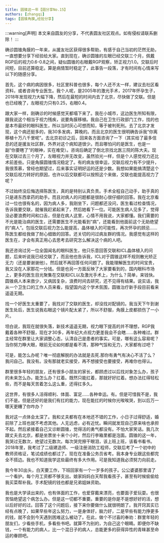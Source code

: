```yaml
---
title: 圆锥这一年【圆分享No.15】
authors: [zhangqi]
tags: [圆锥角膜,经验分享]
---
```


:::warning[声明]
本文来自圆友的分享，不代表圆友社区观点。如有侵权请联系删除！
:::

确诊圆锥角膜的一年来，从援友社区获得很多帮助，有感于自己当初的茫然无助，一直想要分享下经验给大家。直到现在，确诊圆锥的左眼已经交联三个月，佩戴RGP后的视力0.6-0.8之间，疑似圆锥的右眼戴RGP观察，矫正视力1.0。交联后时间短，目前还算稳定。算是病情暂时稳定了，此事告一段落，才有时间有心情来写以下的随感分享。

首先，这个病的病因很多，社区里科普也很多，每个人还不太一样，建议去社区看资料，或者咨询专业医生。我个人呢，是2005年的激光手术，2017年怀孕生子，2018年发现视力大幅下降，然后在最短的时间内去了北京，尽快做了交联。但是也已经晚了，左眼视力只有0.25，右眼0.4。

跟大家一样，刚确诊的时候感觉天都塌下来了。我在小城市，这边医生所知有限，跟我说这个相当于视力残疾，说要角膜移植。我自己在卫生行政部门工作，找的也是本市最好的眼科医生，所以当时灰心可想而知，等于被判死刑。去了北京才发现，这个病还挺多的，我30多发病，算晚的。而且北京的医生很明确告诉我“你离移植十万八千里呢”。去北京初诊之后，回来各方面咨询了一下（其实给了最多信息的还是援友社区群，外界对这个病知道很少。而且哪怕问的是医生，也是一副“你要瞎了”的眼神，实在难受）。咨询后确定了倒北京找北医三院的陈大夫。现在交联过去三个月了，左眼视力并无改变，虽然验光一样，但是个人感觉视力还比术前差些。只是角膜圆锥情况稳定了。有的病友很幸运，交联后视力有不少提升，我很羡慕，曾经也期望过，后来事实证明好运的还是少数。我想如果能搞清楚这个交联后视力转好的原因，也许以后交联都可以按照这个来做，交联也能提高视力了呢？

不过始终没后悔选择陈医生，真的是特别认真负责。手术全程自己动手，助手真的只是递东西拿药的助手。而且对病人的问题都是很耐心很仔细的回答。我在北京看过一位也很有名的，因为病人多，我刚坐下，问题都还没问，医生看过检查情况，告诉我要交联，就催我赶紧起来了，然后她看下一位。可能医生病人见多了，觉得没必要浪费时间和口舌，但是在病人这里，心情不用我说，大家都懂。我们需要的不光是能治病的医生，还需要医生不光能看到“病”，还能看到他面前这个无助绝望的“病人”。包括交联后视力怎么能提高，晶体植入的可能性，再次怀孕的顾忌……陈医生都给我做了耐心细致的回答。还关切的问过病友群的情况。我感觉有这样的医生在，才会有真正用心去思考去研究怎么解决这个病的人吧。

我还咨询过另一位全国闻名的眼科医生，他只乐意回答交联和ICL晶体植入的问题，后来听说我已经交联了，而且他也告诉我，ICL对于圆锥这样不规则散光矫正无力（还是要谢谢他）。然后就不再回答任何问题了。我能理解医生的时间宝贵，我又没在人家那花一分钱。但是也另一方面反映了大家要看到的，国内眼科市场上，更多的医生目光聚集在交联和ICL以及激光手术上，为什么？简单，来钱快。圆锥病人本来救少，又病因复杂，浪费时间去研究，还不见得有结果。说实话，我从一个卫生口的工作人员来看，指望国内这个学术氛围，圆锥治疗新手段目前看来遥遥无期。

找一个好医生太重要了，我找对了交联的医生，却没找对配镜的。我当天下午到谢医生处后，医生说我右眼这个镜片配太紧了，所以不舒服，角膜上皮都损伤了一小片。

坦白说，我现在就很失落，新技术遥遥无期，视力眼下提高的并不理想，RGP我戴着各种不舒服，现在才30多，再年纪大点视力更差我会不会瞎……各种难过。群主经常在群里让大家调整心态，认清自己是患者的事实。可是，哪有这么容易呢？当你努力睁大眼，眼前无论如何都是看不清，那种气馁和无力，大家都有过吧？

可是，能怎么办呢？唯一彻底解脱的办法就是去死.那你有勇气有决心不活了么？我问自己。我没有。没有那就老实接受，再不想接受也要接受，再难你也得认。

群里很多年轻的朋友，还有很多小朋友的家长，都顾虑过以后找对象怎么办，孩子的未来怎么办。能怎么办？扛着。既然只能扛着，那就好好扛着。想办法扛得轻松些，而不是每天苦着怎么这么重，还得扛多久。

这世界，有很多人活得顺利、体面、富足……各种幸运。有。但是可惜我不是，我们不是。但是还好的是我们有扛的能力，现在能扛的时候你光唉唉哭，到以后万一哪天更糟了你咋办？

我对这一点体会太深了。我和丈夫都有在本地还不错的工作，小日子过得舒适，婚前除了上班也就不考虑其他。人无远虑，必有近忧。瞬间就发现自己原来啥也承担不起。然后紧接着自己又诊断圆锥，觉得活的勇气都没有。不怕大家笑话。我几次跟丈夫去北京，都是坐票坐十来个小时，然后行李箱里都是泡面。圆锥的这一年，我哭过无数次，绝望过无数次。每次哭完擦干眼泪，该上班上班，该看书看书。2018年里，我考过了二级建造师、一级注册消防工程师，交联后考了一个初中的教师资格证，笔试成绩也都过了。现在在准备公务员省考。我本身专业跟这些都完全不搭边。我也不知道我学这些最终有多大作用。可是我知道我必须努力向前走。

我今年30出头，白天要工作，下班回家有一个一岁多的孩子。公公婆婆那里请了一个看护。每个月工资都不够支出。娘家妈妈白天帮我看孩子，甚至有时候偷偷给我买菜帮补我。手术配镜的钱也都是兄弟姐妹资助。

我也是大学读出来的，也有体面的工作，也爱穿戴来漂亮，也要面子爱玩耍。也很苦恼绝望这个病怎么办。但是这一切都不重要。重要的是你是不是想好好的活，想以后好好的过。回答了这个问题后，接下来你要做什么就很明朗了。我开窍其实已经有点晚了，如果早些年这么努力，一是身体好，脑力好，二是早些有能力挣更多的钱，就不会到今天遇到困难这么被动了。在此，做个不讨喜的奉劝：群里年轻的朋友们，少看些手机，多看些书吧。就算不为别的，为自己这个眼睛。即便你不缺钱，一个有能力的病人，比一个混日子的病人，总能更多的获得异性的青睐甚至命运的眷顾吧。
